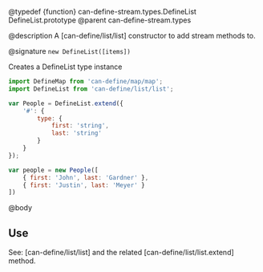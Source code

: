 @typedef {function} can-define-stream.types.DefineList DefineList.prototype
@parent can-define-stream.types

@description A [can-define/list/list] constructor to add stream methods to.

@signature `new DefineList([items])`

Creates a DefineList type instance

```js
import DefineMap from 'can-define/map/map';
import DefineList from 'can-define/list/list';

var People = DefineList.extend({
	'#': {
		type: {
			first: 'string',
			last: 'string'
		}
	}
});

var people = new People([
	{ first: 'John', last: 'Gardner' },
	{ first: 'Justin', last: 'Meyer' }
])
```

@body

## Use

See: [can-define/list/list] and the related [can-define/list/list.extend] method.
